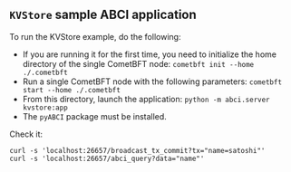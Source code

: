 ## `KVStore` sample ABCI application

To run the KVStore example, do the following:

* If you are running it for the first time, you need to initialize the home directory of
  the single CometBFT node: `cometbft init --home ./.cometbft`
* Run a single CometBFT node with the following parameters: `cometbft start --home ./.cometbft`
* From this directory, launch the application: `python -m abci.server kvstore:app`
* The `pyABCI` package must be installed.

Check it:

  ```shell
  curl -s 'localhost:26657/broadcast_tx_commit?tx="name=satoshi"'
  curl -s 'localhost:26657/abci_query?data="name"'
  ```